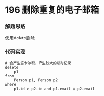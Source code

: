 # 196 删除重复的电子邮箱

### 解题思路

使用delete删除

### 代码实现

```my
# 会产生笛卡尔积，产生较大的临时记录
delete
	p1
from
	Person p1, Person p2
where
	p1.id > p2.id and p1.email = p2.email


```

